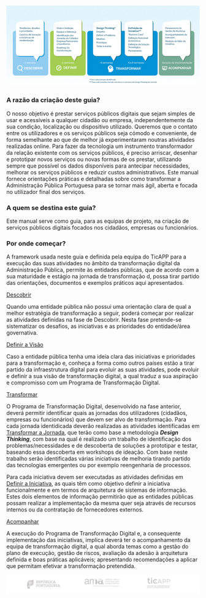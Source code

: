 

![proceso](images/processo_td.png)

### A razão da criação deste guia?
O nosso objetivo é prestar serviços públicos digitais que sejam simples de usar e acessíveis a qualquer cidadão ou empresa, independentemente da sua condição, localização ou dispositivo utilizado. Queremos que o contato entre os utilizadores e os serviços públicos seja cómodo e conveniente, de forma semelhante ao que de melhor já experimentaram noutras atividades realizadas online. 
Para fazer da tecnologia um instrumento transformador da relação existente com os serviços públicos, é preciso arriscar, desenhar e prototipar novos serviços ou novas formas de os prestar, utilizando sempre que possível os dados disponíveis para antecipar necessidades, melhorar os serviços públicos e reduzir custos administrativos.
Este manual fornece orientações práticas e detalhadas sobre como transformar a Administração Pública Portuguesa para se tornar mais ágil, aberta e focada no utilizador final dos serviços. 

### A quem se destina este guia?
Este manual serve como guia, para as equipas de projeto, na criação de serviços públicos digitais focados nos cidadãos, empresas ou funcionários.

### Por onde começar?
A framework usada neste guia e definida pela equipa do TicAPP para a execução das suas atividades no âmbito da transformação digital da Administração Pública, permite às entidades públicas, que de acordo com a sua maturidade e estágio na jornada de transformação d, possa tirar partido das orientações, documentos e exemplos práticos aqui apresentados.    

[Descobrir](0-Descobrir.md)    

Quando uma entidade pública não possui uma orientação clara de qual a melhor estratégia de transformação a seguir, poderá começar por realizar as atividades definidas na fase de Descobrir. Nesta fase pretende-se sistematizar os desafios, as iniciativas e as prioridades do entidade/área governativa.  


[Definir a Visão](1-DefinicaoVisao.md)   

Caso a entidade pública tenha uma ideia clara das iniciativas e prioridades para a transformação e, conheça a forma como outros países estão a tirar partido da infraestrutura digital para evoluir as suas atividades, pode evoluir e definir a sua visão de transformação digital, a qual traduz a sua aspiração e compromisso com um Programa de Transformação Digital.
  

[Transformar](2-Transformar.md)   

O Programa de Transformação Digital, desenvolvido na fase anterior, deverá permitir identificar quais as jornadas dos utilizadores (cidadãos, empresas ou funcionários) que devem ser alvo de transformação.
Para cada jornada identidicada deverão realizadas as atividades identificadas em [Transformar a Jornada](2.1-TransformaraJornada.md), que terão como base a metodologia ***Design Thinking***, com base na qual é realizado um trabalho de identificação dos problemas/necessidades e de descoberta de soluções a prototipar e testar, baseando essa descoberta em workshops de ideação. Com base neste trabalho serão identificadas várias iniciativas de melhoria tirando partido das tecnologias emergentes ou por exemplo reengenharia de processos. 

Para cada iniciativa devem ser executadas as atividades definidas em [Definir a Iniciativa](2.2-DefinirIniciativa.md), as quais têm como objetivo definir a iniciativa funcionalmente e em termos de arquitetura de sistemas de informação. Estes dois elementos de informação permitirão que as entidades públicas possam realizar a implementação da mesma quer seja através de recursos internos ou da contratação de fornecedores externos.


[Acompanhar](3-Acompanhamento.md)
  
A execução do Programa de Transformação Digital e, a consequente implementação das iniciativas, implica deverá ter o acompanhamento da equipa de transformação digital, a qual aborda temas como a gestão do plano de execução, gestão de riscos, avaliação da adesão à arquitetura definida e boas práticas aplicáveis; apresentando recomendações a aplicar que permitam efetivar a transformação pretendida.


![republica_ama_ticapp](images/rodape.png)
